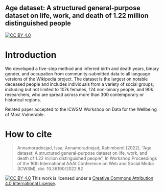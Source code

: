## Age dataset: A structured general-purpose dataset on life, work, and death of 1.22 million distinguished people

 [![CC BY 4.0][cc-by-shield]][cc-by]
 
 # Introduction
 
 We developed a five-step method and inferred birth and death years, binary gender, and occupation from community-submitted data to all language versions of the Wikipedia project. The dataset is the largest on notable deceased people and includes individuals from a variety of social groups, including but not limited to 107k females, 124 non-binary people, and 90k researchers, who are spread across more than 300 contemporary or historical regions.

Related paper accepted to the ICWSM Workshop on Data for the Wellbeing of Most Vulnerable.
 
 # How to cite
 

> Annamoradnejad, Issa; Annamoradnejad, Rahimberdi (2022), “Age dataset: A structured general-purpose dataset on life, work, and death of 1.22 million distinguished people”, In Workshop Proceedings of the 16th International AAAI Conference on Web and Social Media (ICWSM), doi: 10.36190/2022.82
 
[![CC BY 4.0][cc-by-shield]][cc-by]
This work is licensed under a
[Creative Commons Attribution 4.0 International License][cc-by].

[cc-by]: http://creativecommons.org/licenses/by/4.0/
[cc-by-shield]: https://img.shields.io/badge/License-CC%20BY%204.0-lightgrey.svg
